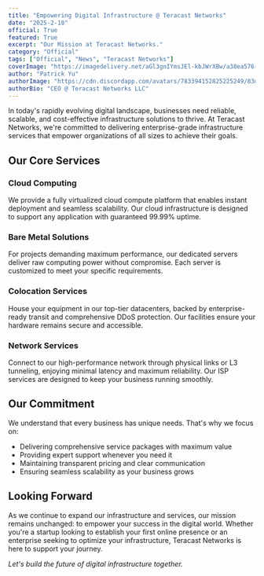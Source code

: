 ```yaml
---
title: "Empowering Digital Infrastructure @ Teracast Networks"
date: "2025-2-18"
official: True
featured: True
excerpt: "Our Mission at Teracast Networks."
category: "Official"
tags: ["Official", "News", "Teracast Networks"]
coverImage: "https://imagedelivery.net/aGl3gnIYmsJEl-kbJWrXBw/a38ea576-2728-4ef0-8d50-a42238a74800/public"
author: "Patrick Yu"
authorImage: "https://cdn.discordapp.com/avatars/783394152825225249/83dff0b3ce6ddd9d1b57b414e9541ac5.webp?size=4096"
authorBio: "CEO @ Teracast Networks LLC"
---
```


In today's rapidly evolving digital landscape, businesses need reliable, scalable, and cost-effective infrastructure solutions to thrive. At Teracast Networks, we're committed to delivering enterprise-grade infrastructure services that empower organizations of all sizes to achieve their goals.

## Our Core Services

### Cloud Computing
We provide a fully virtualized cloud compute platform that enables instant deployment and seamless scalability. Our cloud infrastructure is designed to support any application with guaranteed 99.99% uptime.

### Bare Metal Solutions
For projects demanding maximum performance, our dedicated servers deliver raw computing power without compromise. Each server is customized to meet your specific requirements.

### Colocation Services
House your equipment in our top-tier datacenters, backed by enterprise-ready transit and comprehensive DDoS protection. Our facilities ensure your hardware remains secure and accessible.

### Network Services
Connect to our high-performance network through physical links or L3 tunneling, enjoying minimal latency and maximum reliability. Our ISP services are designed to keep your business running smoothly.

## Our Commitment

We understand that every business has unique needs. That's why we focus on:

* Delivering comprehensive service packages with maximum value
* Providing expert support whenever you need it
* Maintaining transparent pricing and clear communication
* Ensuring seamless scalability as your business grows

## Looking Forward

As we continue to expand our infrastructure and services, our mission remains unchanged: to empower your success in the digital world. Whether you're a startup looking to establish your first online presence or an enterprise seeking to optimize your infrastructure, Teracast Networks is here to support your journey.

*Let's build the future of digital infrastructure together.*
